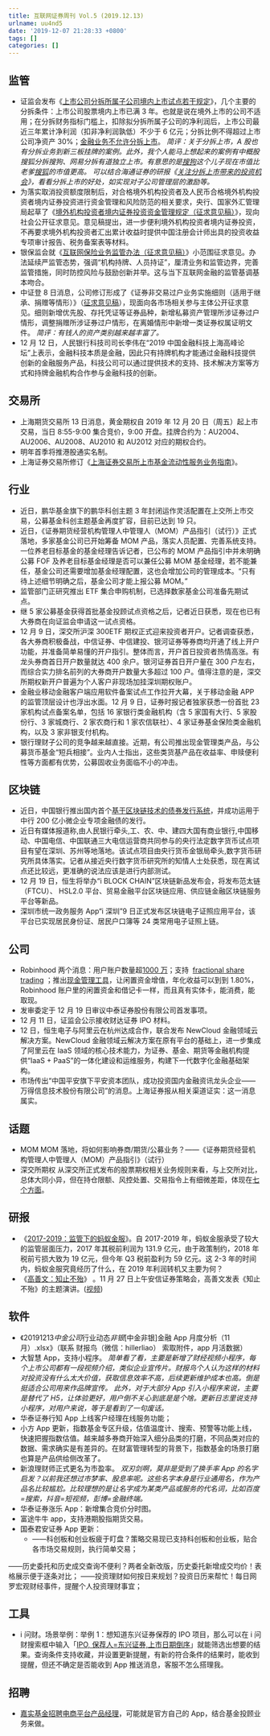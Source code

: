 ```yaml
---
title: 互联网证券周刊 Vol.5 (2019.12.13)
urlname: uu4nd5
date: '2019-12-07 21:28:33 +0800'
tags: []
categories: []
---
```


## 监管

- 证监会发布《[上市公司分拆所属子公司境内上市试点若干规定](http://www.csrc.gov.cn/pub/zjhpublic/zjh/201912/t20191213_367507.htm)》，几个主要的分拆条件：上市公司股票境内上市已满 3 年。也就是说在境外上市的公司不适用；在分拆财务指标门槛上，扣除拟分拆所属子公司的净利润后，上市公司最近三年累计净利润（扣非净利润孰低）不少于 6 亿元；分拆比例不得超过上市公司净资产 30%；[金融业务不允许分拆上市](http://www.csrc.gov.cn/pub/zjhpublic/zjh/201912/P020191213651391046799.pdf)。
  _简评：关于分拆上市，A 股也有分拆业务到新三板挂牌的案例。此外，我个人能马上想起来的案例有中概股搜狐分拆搜狗、网易分拆有道独立上市。有意思的是_[_搜狗_](https://xueqiu.com/S/SOGO)_这个儿子现在市值比老爹_[_搜狐_](https://xueqiu.com/S/SOHU)_的市值更高。_
  _可以结合海通证券的研报《_[_关注分拆上市带来的投资机会_](https://www.kanyanbao.com/report/frame.htm?docid=47176513)_》，看看分拆上市的好处，如实现对子公司管理层的激励等。_
- 为落实取消投资额度限制后，对合格境外机构投资者及人民币合格境外机构投资者境内证券投资进行资金管理和风险防范的相关要求，央行、国家外汇管理局起草了《[境外机构投资者境内证券投资资金管理规定（征求意见稿）](http://m.safe.gov.cn/safe/2019/1213/14887.html)》，现向社会公开征求意见。意见稿提出，进一步便利境外机构投资者境内证券投资，不再要求境外机构投资者汇出累计收益时提供中国注册会计师出具的投资收益专项审计报告、税务备案表等材料。
- 银保监会就《[互联网保险业务监管办法（征求意见稿）](https://mp.weixin.qq.com/s/S84FM_q45zsEkOqC7_mnEA)》小范围征求意见。办法延续严监管态势，强调“机构持牌、人员持证”，厘清业务和监管边界，完善监管措施，同时防控风险与鼓励创新并举。这与当下互联网金融的监管基调基本吻合。
- 中证登 8 日消息，公司修订形成了《证券非交易过户业务实施细则（适用于继承、捐赠等情形）》（[征求意见稿](http://www.chinaclear.cn/zdjs/editor_file/20191208171305106.pdf)），现面向各市场相关参与主体公开征求意见。细则新增优先股、存托凭证等证券品种，新增私募资产管理所涉证券过户情形，调整捐赠所涉证券过户情形，在离婚情形中新增一类证券权属证明文件。
  _简评：有钱人的资产类别越来越丰富了。_
- 12 月 12 日，人民银行科技司司长李伟在“2019 中国金融科技上海高峰论坛”上表示，金融科技本质是金融，因此只有持牌机构才能通过金融科技提供创新的金融服务产品，科技公司可以通过提供技术的支持、技术解决方案等方式和持牌金融机构合作参与金融科技的创新。

## 交易所

- 上海期货交易所 13 日消息，黄金期权自 2019 年 12 月 20 日（周五）起上市交易，当日 8:55-9:00 集合竞价，9:00 开盘。挂牌合约为：AU2004、AU2006、AU2008、AU2010 和 AU2012 对应的期权合约。
- 明年首季将推港股通实名制。
- 上海证券交易所修订《[上海证券交易所上市基金流动性服务业务指南](http://www.sse.com.cn/lawandrules/guide/jjznlc/c/c_20191210_4962778.shtml)》。

## 行业

- 近日，鹏华基金旗下的鹏华科创主题 3 年封闭运作灵活配置在上交所上市交易，公募基金科创主题基金再度扩容，目前已达到 19 只。
- 近日，《证券期货经营机构管理人中管理人（MOM）产品指引（试行）》正式落地，多家基金公司已开始筹备 MOM 产品，落实人员配置、完善系统支持。一位养老目标基金的基金经理告诉记者，已公布的 MOM 产品指引中并未明确公募 FOF 及养老目标基金经理是否可以兼任公募 MOM 基金经理，若不能兼任，基金公司还需要增加基金经理配置，这也会增加公司的管理成本。“只有待上述细节明确之后，基金公司才能上报公募 MOM。”
- 监管部门正研究推出 ETF 集合申购机制，已选择数家基金公司准备先期试点。
- 继 5 家公募基金获得首批基金投顾试点资格之后，记者近日获悉，现在也已有大券商在向证监会申请这一试点资格。
- 12 月 9 日，深交所沪深 300ETF 期权正式迎来投资者开户。记者调查获悉，各大券商积极备战，中信证券、中信建投、银河证券等券商均开通了线上开户功能，并准备简单易懂的开户指引。整体而言，开户首日投资者热情高涨。有龙头券商首日开户数量就达 400 余户。银河证券首日开户量在 300 户左右，而综合实力排名前列的大券商开户数量大多超过 100 户。值得注意的是，深交所期权新开户普遍为个人客户非现场加挂深圳期权账户。
- 金融业移动金融客户端应用软件备案试点工作拉开大幕，关于移动金融 APP 的监管顶层设计也浮出水面。12 月 9 日，证券时报记者独家获悉一份首批 23 家机构试点备案名单，包括 16 家银行类金融机构（含 5 家国有大行、5 家股份行、3 家城商行、2 家农商行和 1 家农信联社）、4 家证券基金保险类金融机构，以及 3 家非银支付机构。
- 银行理财子公司的竞争越来越直接。近期，有公司推出现金管理类产品，与公募货币基金“短兵相接”。业内人士指出，这些类货基产品在收益率、申赎便利性等方面都有优势，公募固收业务面临不小的冲击。

## 区块链

- 近日，中国银行推出国内首个[基于区块链技术的债券发行系统](http://finance.sina.com.cn/stock/relnews/hk/2019-12-10/doc-iihnzhfz4950879.shtml)，并成功运用于中行 200 亿小微企业专项金融债的发行。
- 近日有媒体报道称,由人民银行牵头,工、农、中、建四大国有商业银行,中国移动、中国电信、中国联通三大电信运营商共同参与的央行法定数字货币试点项目有望在深圳、苏州等地落地。该试点项目由央行货币金银局牵头,数字货币研究所具体落实。记者从接近央行数字货币研究所的知情人士处获悉，现在离试点还比较远，更准确的说法应该是进行内部测试。
- 12 月 19 日，恒生将举办“i BLOCK CHAIN”区块链新品发布会，将发布范太链（FTCU）、 HSL2.0 平台、贸易金融平台区块链应用、供应链金融区块链服务平台等新品。
- 深圳市统一政务服务 App“i 深圳”9 日正式发布区块链电子证照应用平台，该平台已实现居民身份证、居民户口簿等 24 类常用电子证照上链。

## 公司

- Robinhood 两个消息：用户账户数量超[1000 万](http://baijiahao.baidu.com/s?id=1652405209737445442픴=spider&for=pc)；支持  [fractional share trading](https://techcrunch.com/2019/12/12/robinhood-fractional-share/) ；推出[现金管理工具](https://blog.robinhood.com/news/2019/12/11/5-things-to-know-about-cash-management)，让闲置资金增值，年化收益可以到到 1.80%，Robinhood 账户里的闲置资金和借记卡一样，而且真有实体卡，能消费，能取现。
- 发审委定于 12 月 19 日审议中泰证券股份有限公司首发事项。
- 12 月 11 日，证监会公示接收财达证券 IPO 材料。
- 12 日，恒生电子与阿里云在杭州达成合作，联合发布 NewCloud 金融领域云解决方案。NewCloud 金融领域云解决方案在原有平台的基础上，进一步集成了阿里云在 IaaS 领域的核心技术能力，为证券、基金、期货等金融机构提供“IaaS + PaaS”的一体化建设和运维服务，构建下一代数字化金融基础架构。
- 市场传出“中国平安旗下平安资本团队，成功投资国内金融资讯龙头企业——万得信息技术股份有限公司”的消息。上海证券报从相关渠道证实：这一消息属实。

## 话题

- MOM
  MOM 落地，将如何影响券商/期货/公募业务？——《证券期货经营机构管理人中管理人（MOM）产品指引》（试行）
- 深交所期权
  从深交所正式发布的股票期权相关业务规则来看，与上交所对比，总体大同小异，但在持仓限额、风控处置、交易指令上有细微差距，体现在[七个方面](https://mp.weixin.qq.com/s/WPhDgQ7egYL_enq-fbBwSA)。

## 研报

- 《[2017-2019：监管下的蚂蚁金服](https://mp.weixin.qq.com/s/Sxgze9i58TleQn9qSaoDvQ)》。自 2017-2019 年，蚂蚁金服承受了较大的监管层面压力，2017 年其税前利润为 131.9 亿元，由于政策制约，2018 年税前亏损大致为 19 亿元，但今年 Q3 税前盈利为 59 亿元。这 2-3 年的时间内，蚂蚁金服究竟经历了什么，在 2019 年利润转机又主要为何？
- 《[高善文：知止不殆](https://zhuanlan.zhihu.com/p/93975785)》 。11 月 27 日上午安信证券策略会，高善文发表《知止不殆》的主题演讲。([视频](https://www.youtube.com/watch?v=zzQ3vC6svB4))

## 软件

- 《20191213*中金公司*行业动态*非银*[中金非银]金融 App 月度分析（11 月）.xlsx》（联系 财报鸟（微信：hillerliao） 索取附件，app 月活数据）
- 大智慧 App，支持小程序。
  _简单看了看，主要是新增了财经视频小程序，每个上市公司都有一段视频介绍，类似企业宣传片。财报鸟个人认为这样的材料对投资没有什么太大价值，获取信息效率不高，后续更新维护成本也高。倒是挺适合公司用来作品牌宣传。
  此外，对于大部分 App 引入小程序来说，主要是替代了 H5，让体验更好，用户倒不关心到底是是个啥。更新日志里说支持小程序，对用户来说，等于是看到了一句废话。_
- 华泰证券行知 App 上线客户经理在线服务功能；
- 小方 App 更新，指数基金专区升级，估值温度计、搜索、预警等功能上线，快速把握指数估值。越来越多券商开始深入细分品类的打磨，不同品类对应的数据、需求确实是有差异的。在财富管理转型的背景下，指数基金的场景打磨也算是产品供给侧改革了。
- 新浪理财师正式更名为市盈率。
  _双刃剑啊，莫非是受到了换手率 App 的名字启发？以前我还想过市梦率、股息率呢。这些名字本身是行业通用名，作为产品名比较尴尬。比较理想的是让名字成为某类产品或服务的代名词，比如百度=搜索，抖音=短视频，彭博=金融终端。_
- 华泰证券涨乐 App：新增集合竞价分时图。
- 富途牛牛 app，支持港期股指期货交易。
- 国泰君安证券 App 更新：
  - ——科创板和创业板疲于盯盘？策略交易现已支持科创板和创业板，贴合各市场交易规则，执行简单交易；

——历史委托和历史成交查询不便利？两者全新改版，历史委托新增成交均价！表格展示便于逐条对比；
——投资理财如何按日来规划？投资日历来帮忙！每日网罗宏观财经事件，提醒个人投资理财事宜；

## 工具

- i 问财。场景举例：举例 1：想知道东兴证券保荐的 IPO 项目，那么可以在 i 问财搜索框中输入「[IPO, 保荐人=东兴证券,上市日期倒序](http://www.iwencai.com/stockpick/search?ts=1&f=1&qs=stockhome_topbar_click&w=ipo,%E4%BF%9D%E8%8D%90%E4%BA%BA=%E4%B8%9C%E5%85%B4%E8%AF%81%E5%88%B8,%E4%B8%8A%E5%B8%82%E6%97%A5%E6%9C%9F%E5%80%92%E5%BA%8F)」就能筛选出想要的结果。查询条件支持收藏，并设置更新提醒，有新的符合条件的结果时，能收到提醒，但还不确定是否能收到 App 推送消息，客服不怎么搭理我。

## 招聘

- [嘉实基金招聘电商平台产品经理](https://jsfund.tupu360.com/position/detail/5de8c711744a2652ae8b9d09?type=SOCIALRECRUITMENT⟨=zh_CN)，可能就是官方自己的 App，结合基金投顾业务来做。
